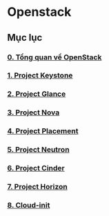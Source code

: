 # <h1>Openstack</h1>

## Mục lục
### [0. Tổng quan về OpenStack]()
### [1. Project Keystone]()
### [2. Project Glance]()
### [3. Project Nova]()
### [4. Project Placement]()
### [5. Project Neutron]()
### [6. Project Cinder]()
### [7. Project Horizon]()
### [8. Cloud-init]()